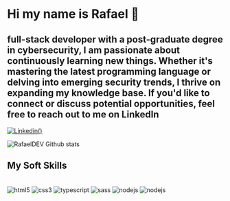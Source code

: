 # Hi my name is Rafael 👋
## full-stack developer with a post-graduate degree in cybersecurity, I am passionate about continuously learning new things. Whether it's mastering the latest programming language or delving into emerging security trends, I thrive on expanding my knowledge base. If you'd like to connect or discuss potential opportunities, feel free to reach out to me on LinkedIn 

[![Linkedin](https://img.shields.io/badge/LinkedIn-0077B5?style=for-the-badge&logo=linkedin&logoColor=white)()](https://www.linkedin.com/in/rafael-patrocinio-b22864282/)

![RafaelDEV Github stats](https://github-readme-stats.vercel.app/api?username=RafaelDEV182003&show_icons=true&theme=radical)

## My Soft Skills

<div style="display: inline_block"><br/>
    <img align="center" alt="html5" src="https://img.shields.io/badge/HTML5-E34F26?style=for-the-badge&logo=html5&logoColor=white" />
    <img align="center" alt="css3" src="https://img.shields.io/badge/CSS3-1572B6?style=for-the-badge&logo=css3&logoColor=white" />
    <img align="center" alt="typescript" src="https://img.shields.io/badge/TypeScript-007ACC?style=for-the-badge&logo=typescript&logoColor=white" >
    <img align="center" alt="sass" src="https://img.shields.io/badge/Sass-CC6699?style=for-the-badge&logo=sass&logoColor=white" />
    <img align="center" alt="nodejs" src="https://img.shields.io/badge/Node.js-43853D?style=for-the-badge&logo=node.js&logoColor=white">
     <img align="center" alt="nodejs" src="https://img.shields.io/badge/React-20232A?style=for-the-badge&logo=react&logoColor=61DAFB"/>
     <img align="center" alt="" src="https://img.shields.io/badge/Bootstrap-563D7C?style=for-the-badge&logo=bootstrap&logoColor=white"/>
     <img align="center" alt="" src="https://img.shields.io/badge/MySQL-00000F?style=for-the-badge&logo=mysql&logoColor=white">
     <img align="center" alt="" src="https://img.shields.io/badge/MongoDB-4EA94B?style=for-the-badge&logo=mongodb&logoColor=white"/><br/>
